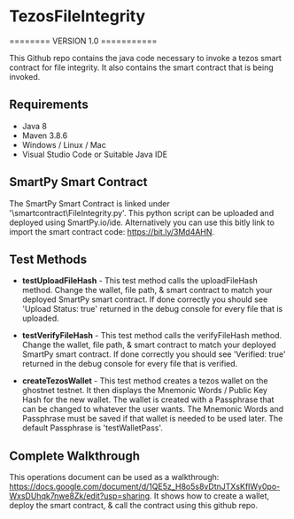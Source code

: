 # TezosFileIntegrity

======== VERSION 1.0 ===========

This Github repo contains the java code necessary to invoke a tezos smart contract for file integrity. It also contains the smart contract that is being invoked.

## Requirements

- Java 8
- Maven 3.8.6
- Windows / Linux / Mac
- Visual Studio Code or Suitable Java IDE

## SmartPy Smart Contract

The SmartPy Smart Contract is linked under '\smartcontract\FileIntegrity.py'. This python script can be uploaded and deployed using SmartPy.io/ide. Alternatively you can use this bitly link to import the smart contract code: https://bit.ly/3Md4AHN.

## Test Methods

- **testUploadFileHash** - 
This test method calls the uploadFileHash method. Change the wallet, file path, & smart contract to match your deployed SmartPy smart contract. If done correctly you should see 'Upload Status: true' returned in the debug console for every file that is uploaded.  

- **testVerifyFileHash** - 
This test method calls the verifyFileHash method. Change the wallet, file path, & smart contract to match your deployed SmartPy smart contract. If done correctly you should see 'Verified: true' returned in the debug console for every file that is verified.  

- **createTezosWallet** - 
This test method creates a tezos wallet on the ghostnet testnet. It then displays the Mnemonic Words / Public Key Hash for the new wallet. The wallet is created with a Passphrase that can be changed to whatever the user wants. The Mnemonic Words and Passphrase must be saved if that wallet is needed to be used later. The default Passphrase is 'testWalletPass'.

## Complete Walkthrough

This operations document can be used as a walkthrough: https://docs.google.com/document/d/1QE5z_H8o5s8vDtnJTXsKfIWy0po-WxsDUhqk7nwe8Zk/edit?usp=sharing.
It shows how to create a wallet, deploy the smart contract, & call the contract using this github repo. 